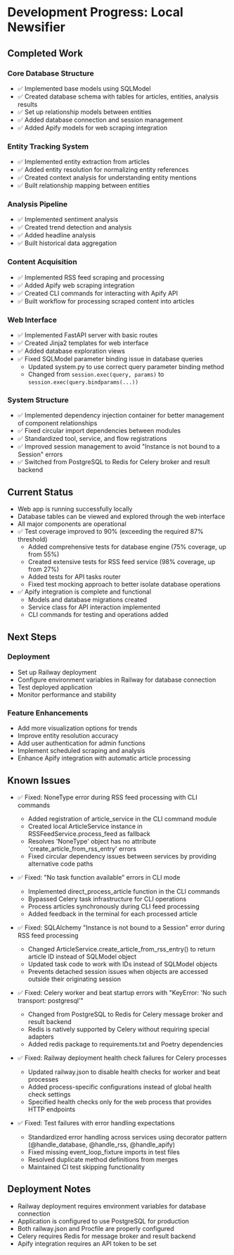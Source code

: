 # Development Progress: Local Newsifier

## Completed Work

### Core Database Structure
- ✅ Implemented base models using SQLModel
- ✅ Created database schema with tables for articles, entities, analysis results
- ✅ Set up relationship models between entities
- ✅ Added database connection and session management
- ✅ Added Apify models for web scraping integration

### Entity Tracking System
- ✅ Implemented entity extraction from articles
- ✅ Added entity resolution for normalizing entity references
- ✅ Created context analysis for understanding entity mentions
- ✅ Built relationship mapping between entities

### Analysis Pipeline
- ✅ Implemented sentiment analysis
- ✅ Created trend detection and analysis
- ✅ Added headline analysis
- ✅ Built historical data aggregation

### Content Acquisition
- ✅ Implemented RSS feed scraping and processing
- ✅ Added Apify web scraping integration
- ✅ Created CLI commands for interacting with Apify API
- ✅ Built workflow for processing scraped content into articles

### Web Interface
- ✅ Implemented FastAPI server with basic routes
- ✅ Created Jinja2 templates for web interface
- ✅ Added database exploration views
- ✅ Fixed SQLModel parameter binding issue in database queries
  - Updated system.py to use correct query parameter binding method
  - Changed from `session.exec(query, params)` to `session.exec(query.bindparams(...))`

### System Structure
- ✅ Implemented dependency injection container for better management of component relationships
- ✅ Fixed circular import dependencies between modules
- ✅ Standardized tool, service, and flow registrations
- ✅ Improved session management to avoid "Instance is not bound to a Session" errors
- ✅ Switched from PostgreSQL to Redis for Celery broker and result backend

## Current Status
- Web app is running successfully locally
- Database tables can be viewed and explored through the web interface
- All major components are operational
- ✅ Test coverage improved to 90% (exceeding the required 87% threshold)
  - Added comprehensive tests for database engine (75% coverage, up from 55%)
  - Created extensive tests for RSS feed service (98% coverage, up from 27%)
  - Added tests for API tasks router
  - Fixed test mocking approach to better isolate database operations
- ✅ Apify integration is complete and functional
  - Models and database migrations created
  - Service class for API interaction implemented
  - CLI commands for testing and operations added

## Next Steps

### Deployment
- Set up Railway deployment
- Configure environment variables in Railway for database connection
- Test deployed application
- Monitor performance and stability

### Feature Enhancements
- Add more visualization options for trends
- Improve entity resolution accuracy
- Add user authentication for admin functions
- Implement scheduled scraping and analysis
- Enhance Apify integration with automatic article processing

## Known Issues
- ✅ Fixed: NoneType error during RSS feed processing with CLI commands
  - Added registration of article_service in the CLI command module
  - Created local ArticleService instance in RSSFeedService.process_feed as fallback
  - Resolves 'NoneType' object has no attribute 'create_article_from_rss_entry' errors
  - Fixed circular dependency issues between services by providing alternative code paths

- ✅ Fixed: "No task function available" errors in CLI mode
  - Implemented direct_process_article function in the CLI commands
  - Bypassed Celery task infrastructure for CLI operations
  - Process articles synchronously during CLI feed processing
  - Added feedback in the terminal for each processed article

- ✅ Fixed: SQLAlchemy "Instance is not bound to a Session" error during RSS feed processing
  - Changed ArticleService.create_article_from_rss_entry() to return article ID instead of SQLModel object
  - Updated task code to work with IDs instead of SQLModel objects
  - Prevents detached session issues when objects are accessed outside their originating session

- ✅ Fixed: Celery worker and beat startup errors with "KeyError: 'No such transport: postgresql'"
  - Changed from PostgreSQL to Redis for Celery message broker and result backend
  - Redis is natively supported by Celery without requiring special adapters
  - Added redis package to requirements.txt and Poetry dependencies

- ✅ Fixed: Railway deployment health check failures for Celery processes
  - Updated railway.json to disable health checks for worker and beat processes
  - Added process-specific configurations instead of global health check settings
  - Specified health checks only for the web process that provides HTTP endpoints

- ✅ Fixed: Test failures with error handling expectations
  - Standardized error handling across services using decorator pattern (@handle_database, @handle_rss, @handle_apify)
  - Fixed missing event_loop_fixture imports in test files
  - Resolved duplicate method definitions from merges
  - Maintained CI test skipping functionality

## Deployment Notes
- Railway deployment requires environment variables for database connection
- Application is configured to use PostgreSQL for production
- Both railway.json and Procfile are properly configured
- Celery requires Redis for message broker and result backend
- Apify integration requires an API token to be set